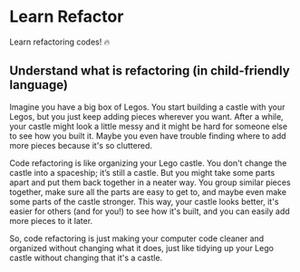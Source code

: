 # Learn Refactor
Learn refactoring codes! 🔥

## Understand what is refactoring (in child-friendly language)

Imagine you have a big box of Legos. You start building a castle with your Legos, but you just keep adding pieces wherever you want. After a while, your castle might look a little messy and it might be hard for someone else to see how you built it. Maybe you even have trouble finding where to add more pieces because it's so cluttered.

Code refactoring is like organizing your Lego castle. You don't change the castle into a spaceship; it’s still a castle. But you might take some parts apart and put them back together in a neater way. You group similar pieces together, make sure all the parts are easy to get to, and maybe even make some parts of the castle stronger. This way, your castle looks better, it's easier for others (and for you!) to see how it's built, and you can easily add more pieces to it later.

So, code refactoring is just making your computer code cleaner and organized without changing what it does, just like tidying up your Lego castle without changing that it's a castle.

